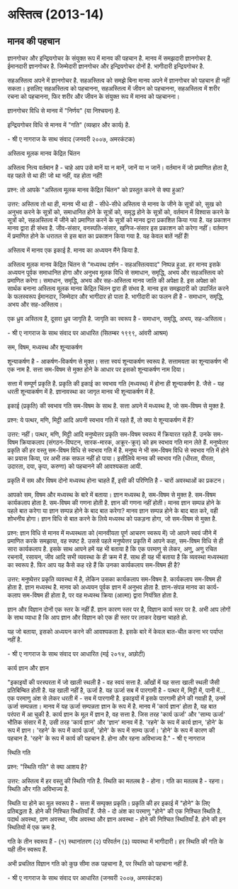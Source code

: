 # अस्तित्व (2013-14)

## मानव की पहचान

ज्ञानगोचर और इन्द्रियगोचर के संयुक्त रूप में मानव की पहचान है. मानव में समझदारी
ज्ञानगोचर है. ईमानदारी ज्ञानगोचर है. जिम्मेदारी ज्ञानगोचर और इन्द्रियगोचर दोनों है.
भागीदारी इन्द्रियगोचर है.

सहअस्तित्व अपने में ज्ञानगोचर है. सहअस्तित्व को समझे बिना मानव अपने में ज्ञानगोचर को
पहचान ही नहीं सकता। इसलिए सहअस्तित्व को पहचानना, सहअस्तित्व में जीवन को
पहचानना, सहअस्तित्व में शरीर रचना को पहचानना, फिर शरीर और जीवन के संयुक्त रूप में
मानव को पहचानना।

ज्ञानगोचर विधि से मानव में \"निर्णय\" (या निश्चयन) है.

इन्द्रियगोचर विधि से मानव में \"गति\" (व्यव्हार और कार्य) है.

\- श्री ए नागराज के साथ संवाद (जनवरी २००७, अमरकंटक)

अस्तित्व मूलक मानव केंद्रित चिंतन

अस्तित्व नित्य वर्तमान है - चाहे आप उसे मानें या न मानें, जानें या न जानें। वर्तमान में जो
प्रमाणित होता है, वह पहले से था ही! जो था नहीं, वह होता नहीं!

प्रश्न: तो आपके \"अस्तित्व मूलक मानव केंद्रित चिंतन\" को प्रस्तुत करने से क्या हुआ?

उत्तर: अस्तित्व तो था ही, मानव भी था ही - सीधे-सीधे अस्तित्व से मानव के जीने के
सूत्रों को, सुख को अनुभव करने के सूत्रों को, समाधानित होने के सूत्रों को, समृद्ध होने के
सूत्रों को, वर्तमान में विश्वास करने के सूत्रों को, सहअस्तित्व में जीने को प्रमाणित करने के
सूत्रों को मानव द्वारा प्रकाशित किया गया है. यह प्रकाशन मानव द्वारा ही संभव है.
जीव-संसार, वनस्पति-संसार, खनिज-संसार इस प्रकाशन को करेगा नहीं। वर्तमान में प्रमाणित
होने के धरातल से इस बात का प्रकाशन किया गया है. यह केवल बातें नहीं हैं!

अस्तित्व में मानव एक इकाई है. मानव का अध्ययन मैंने किया है.

अस्तित्व मूलक मानव केंद्रित चिंतन से \"मध्यस्थ दर्शन - सहअस्तित्ववाद\" निष्पन्न हुआ. हर
मानव इसके अध्ययन पूर्वक समाधानित होगा और अनुभव मूलक विधि से समाधान, समृद्धि, अभय
और सहअस्तित्व को प्रमाणित करेगा। समाधान, समृद्धि, अभय और सह-अस्तित्व मानव जाति
की अपेक्षा है. इस अपेक्षा को सार्थक बनाना अस्तित्व मूलक मानव केंद्रित चिंतन द्वारा ही
संभव है. मानव इस समझदारी को उपार्जित करने के फलस्वरूप ईमानदार, जिम्मेदार और
भागीदार हो पाता है. भागीदारी का फलन ही है - समाधान, समृद्धि, अभय और
सह-अस्तित्व।

एक ध्रुव अस्तित्व है, दूसरा ध्रुव जागृति है. जागृति का स्वरूप है - समाधान, समृद्धि, अभय,
सह-अस्तित्व।

\- श्री ए नागराज के साथ संवाद पर आधारित (सितम्बर १९९९, आंवरी आश्रम)

सम, विषम, मध्यस्थ और शून्याकर्षण

शून्याकर्षण है - आकर्षण-विकर्षण से मुक्त। सत्ता स्वयं शून्याकर्षण स्वरूप है. सत्तामयता का
शून्याकर्षण भी एक नाम है. सत्ता सम-विषम से मुक्त होने के आधार पर इसको शून्याकर्षण नाम
दिया।

सत्ता में सम्पूर्ण प्रकृति है. प्रकृति की इकाई का स्वभाव गति (मध्यस्थ) में होना ही
शून्याकर्षण है. जैसे - यह धरती शून्याकर्षण में है. ज्ञानावस्था का जागृत मानव भी
शून्याकर्षण में है.

इकाई (प्रकृति) की स्वभाव गति सम-विषम के साथ है. सत्ता अपने में मध्यस्थ है, जो
सम-विषम से मुक्त है.

प्रश्न: ये पत्थर, मणि, मिट्टी आदि अपनी स्वभाव गति में रहते हैं, तो क्या ये शून्याकर्षण में
हैं?

उत्तर: नहीं। पत्थर, मणि, मिट्टी आदि मनुष्येत्तर प्रकृति सम-विषम स्वरूप में क्रियारत रहते
हैं. उनके सम-विषम क्रियाकलाप (संगठन-विघटन, सारक-मारक, अक्रूर-क्रूर) को हम स्वभाव
गति मान लेते हैं. मनुष्येत्तर प्रकृति की हर वस्तु सम-विषम विधि से स्वभाव गति में है. मनुष्य
ने भी सम-विषम विधि से स्वभाव गति में होने का प्रयास किया, पर अभी तक सफल नहीं हो
पाया। इसीलिये मानव की स्वभाव गति (धीरता, वीरता, उदारता, दया, कृपा, करुणा) को
पहचानने की आवश्यकता आयी.

प्रकृति में सम और विषम दोनो मध्यस्थ होना चाहते हैं, इसी की परिणिति है - चारों
अवस्थाओं का प्रकटन।

आपको सम, विषम और मध्यस्थ के बारे में बताया। ज्ञान मध्यस्थ है, सम-विषम से मुक्त है.
सम-विषम कार्यकलाप होता है. सम-विषम की गणना होती है. ज्ञान की गणना नहीं होती।
मानव ज्ञान सम्पन्न होने के पहले बात करेगा या ज्ञान सम्पन्न होने के बाद बात करेगा?
मानव ज्ञान सम्पन्न होने के बाद बात करे, वही शोभनीय होगा। ज्ञान विधि से बात करने के
लिये मध्यस्थ को पकड़ना होगा, जो सम-विषम से मुक्त है.

प्रश्न: ज्ञान विधि से मानव में मध्यस्थता को (मानवीयता पूर्ण आचरण स्वरूप में) जो आपने
स्वयं जीने में प्रमाणित करके समझाया, वह स्पष्ट है. उससे पहले मनुष्येत्तर प्रकृति में आपने
कहा, सम-विषम विधि से ही सारा कार्यकलाप है. इसके साथ आपने हमें यह भी बताया है कि
एक परमाणु से लेकर, अणु, अणु रचित रचनायें, रसायन, जीव आदि सभी व्यवस्था के ही क्रम में
हैं. साथ ही यह भी बताया है कि व्यवस्था मध्यस्थता का स्वरूप है. फिर आप यह कैसे कह रहे
हैं कि उनका कार्यकलाप सम-विषम ही है?

उत्तर: मनुष्येत्तर प्रकृति व्यवस्था में है, लेकिन उसका कार्यकलाप सम-विषम है. कार्यकलाप
सम-विषम ही होता है. ज्ञान मध्यस्थ है. मानव को अध्ययन पूर्वक ज्ञान में अनुभव होता है.
ज्ञान-संपन्न मानव का कार्य-कलाप सम-विषम ही होता है, पर वह मध्यस्थ क्रिया (आत्मा)
द्वारा नियंत्रित होता है.

ज्ञान और विज्ञान दोनों एक स्तर के नहीं हैं. ज्ञान कारण स्तर पर है, विज्ञान कार्य स्तर
पर है. अभी आप लोगों के साथ व्याधा है कि आप ज्ञान और विज्ञान को एक ही स्तर पर
लाकर देखना चाहते हो.

यह जो बताया, इसको अध्ययन करने की आवश्यकता है. इसके बारे में केवल बात-चीत करना भर
पर्याप्त नहीं है.

\- श्री ए नागराज के साथ संवाद पर आधारित (मई २०१४, अछोटी)

कार्य ज्ञान और ज्ञान

\"इकाइयों की परस्परता में जो खाली स्थली है - वह स्वयं सत्ता है. आँखों में यह सत्ता खाली
स्थली जैसी प्रतिबिम्बित होती है. यह खाली नहीं है, ऊर्जा है. यह ऊर्जा सब में पारगामी
है - पत्थर में, मिट्टी में, पानी में\... एक परमाणु अंश से लेकर धरती में - सब में पारगामी
है. इकाइयों में इसके पारगामी होने की गवाही है, उनमें ऊर्जा सम्पन्नता। मानव में यह ऊर्जा
सम्पन्नता ज्ञान के रूप में है. मानव में \'कार्य ज्ञान\' होता है, यह बात परंपरा में आ चुकी
है. कार्य ज्ञान के मूल में ज्ञान है, वह सत्ता है. जिस तरह \'कार्य ऊर्जा\' और \'साम्य
ऊर्जा\' भौतिक संसार में है, उसी तरह \'कार्य ज्ञान\' और \'ज्ञान\' मानव में है.
\'रहने\' के रूप में कार्य ज्ञान, \'होने\' के रूप में ज्ञान। \'रहने\' के रूप में कार्य ऊर्जा,
\'होने\' के रूप में साम्य ऊर्जा। \'होने\' के रूप में कारण की पहचान है. \'रहने\' के रूप में
कार्य की पहचान है. होना और रहना अविभाज्य है.\" - श्री ए नागराज

स्थिति गति

प्रश्न: \"स्थिति गति\" से क्या आशय है?

उत्तर: अस्तित्व में हर वस्तु की स्थिति गति है. स्थिति का मतलब है - होना। गति का
मतलब है - रहना। स्थिति और गति अविभाज्य है.

स्थिति या होने का मूल स्वरूप है - सत्ता में सम्पृक्त प्रकृति। प्रकृति की हर इकाई में
\"होने\" के लिए प्रतिबद्धता है. होने की निश्चित स्थितियाँ हैं. जैसे - दो अंश का परमाणु
\"होने\" की एक निश्चित स्थिति है. पदार्थ अवस्था, प्राण अवस्था, जीव अवस्था और ज्ञान
अवस्था - होने की निश्चित स्थितियाँ है. होने की इन स्थितियों में एक क्रम है.

गति के तीन स्वरूप हैं - (१) स्थानांतरण (२) परिवर्तन (३) व्यवस्था में भागीदारी। हर
स्थिति की गति के यही तीन स्वरूप हैं.

अभी प्रचलित विज्ञान गति को कुछ सीमा तक पहचाना है, पर स्थिति को पहचाना नहीं है.

\- श्री ए नागराज के साथ संवाद पर आधारित (जनवरी २००७, अमरकंटक)
